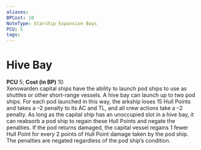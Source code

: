```yaml
---
aliases: 
BPCost: 10
NoteType: Starship Expansion Bays
PCU: 5
tags: 
---
```


# Hive Bay

**PCU** 5; **Cost (in BP)** 10  
Xenowarden capital ships have the ability to launch pod ships to use as shuttles or other short-range vessels. A hive bay can launch up to two pod ships. For each pod launched in this way, the arkship loses 15 Hull Points and takes a –2 penalty to its AC and TL, and all crew actions take a –2 penalty. As long as the capital ship has an unoccupied slot in a hive bay, it can reabsorb a pod ship to regain these Hull Points and negate the penalties. If the pod returns damaged, the capital vessel regains 1 fewer Hull Point for every 2 points of Hull Point damage taken by the pod ship. The penalties are negated regardless of the pod ship’s condition.